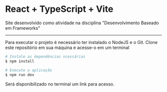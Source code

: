 # React + TypeScript + Vite

Site desenvolvido como atividade na disciplina "Desenvolvimento Baseado em Frameworks"

---

Para executar o projeto é necessário ter instalado o NodeJS e o Git.
Clone este repositório em sua máquina e acesse-o em um terminal
```bash
# Instale as dependências ncessárias
$ npm install

# Execute a aplicação
$ npm run dev
```
Será disponibilizado no terminal um link para acesso.